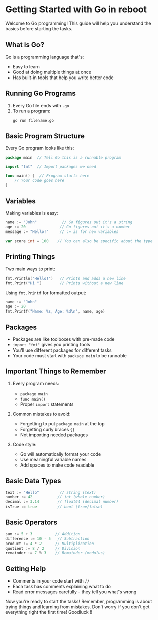 # Getting Started with Go in reboot

Welcome to Go programming! This guide will help you understand the basics before starting the tasks.

## What is Go?

Go is a programming language that's:
- Easy to learn
- Good at doing multiple things at once
- Has built-in tools that help you write better code

## Running Go Programs

1. Every Go file ends with `.go`
2. To run a program:
   ```bash
   go run filename.go
   ```

## Basic Program Structure

Every Go program looks like this:
```go
package main  // Tell Go this is a runnable program

import "fmt"  // Import packages we need

func main() {  // Program starts here
    // Your code goes here
}
```

## Variables

Making variables is easy:
```go
name := "John"           // Go figures out it's a string
age := 20               // Go figures out it's a number
message := "Hello!"     // := is for new variables

var score int = 100    // You can also be specific about the type
```

## Printing Things

Two main ways to print:
```go
fmt.Println("Hello!")   // Prints and adds a new line
fmt.Print("Hi ")        // Prints without a new line
```

Using `fmt.Printf` for formatted output:
```go
name := "John"
age := 20
fmt.Printf("Name: %s, Age: %d\n", name, age)
```

## Packages

- Packages are like toolboxes with pre-made code
- `import "fmt"` gives you printing tools
- You'll use different packages for different tasks
- Your code must start with `package main` to be runnable

## Important Things to Remember

1. Every program needs:
   - `package main`
   - `func main()`
   - Proper `import` statements

2. Common mistakes to avoid:
   - Forgetting to put `package main` at the top
   - Forgetting curly braces `{}`
   - Not importing needed packages

3. Code style:
   - Go will automatically format your code
   - Use meaningful variable names
   - Add spaces to make code readable

## Basic Data Types

```go
text := "Hello"         // string (text)
number := 42           // int (whole number)
decimal := 3.14        // float64 (decimal number)
isTrue := true         // bool (true/false)
```

## Basic Operators

```go
sum := 5 + 3          // Addition
difference := 10 - 5   // Subtraction
product := 4 * 2      // Multiplication
quotient := 8 / 2     // Division
remainder := 7 % 3    // Remainder (modulus)
```

## Getting Help

- Comments in your code start with `//`
- Each task has comments explaining what to do
- Read error messages carefully - they tell you what's wrong

Now you're ready to start the tasks! Remember, programming is about trying things and learning from mistakes. Don't worry if you don't get everything right the first time! Goodluck !!
